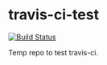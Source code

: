 # travis-ci-test
[![Build Status](https://travis-ci.org/tomlepaine/travis-ci-test.svg?branch=master)](https://travis-ci.org/tomlepaine/travis-ci-test)

Temp repo to test travis-ci.
